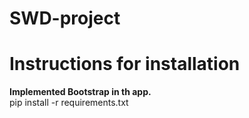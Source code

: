 # SWD-project

# Instructions for installation
**Implemented Bootstrap in th app.**
<br />
    pip install -r requirements.txt

